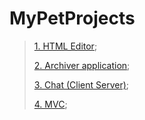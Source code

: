 # MyPetProjects

> [1. HTML Editor](https://github.com/lipik75/MyPetProjects/tree/master/src/pet/projects/HTMLEditor);
>
> [2. Archiver application](https://github.com/lipik75/MyPetProjects/tree/master/src/pet/projects/archiver);
>
> [3. Chat (Client Server)](https://github.com/lipik75/MyPetProjects/tree/master/src/pet/projects/chat);
>
> [4. MVC](https://github.com/lipik75/MyPetProjects/tree/master/src/pet/projects/mvc); 
